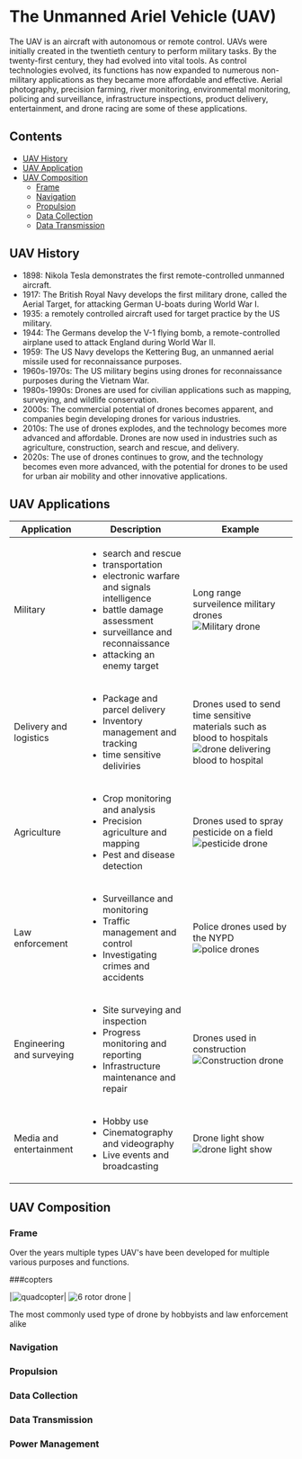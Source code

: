 # The Unmanned Ariel Vehicle (UAV)

The UAV is an aircraft with autonomous or remote control. UAVs were initially created in the twentieth century to perform military tasks. By the twenty-first century, they had evolved into vital tools. As control technologies evolved, its functions has now expanded to numerous non-military applications as they became more affordable and effective. Aerial photography, precision farming, river monitoring, environmental monitoring, policing and surveillance, infrastructure inspections, product delivery, entertainment, and drone racing are some of these applications.

## Contents

- [UAV History](#UAV-History)
- [UAV Application](#UAV-Applications)
- [UAV Composition](#UAV-Composition)
  - [Frame](#Frame)
  - [Navigation](#Navigation)
  - [Propulsion](#Propulsion)
  - [Data Collection](#[Data-Collection)
  - [Data Transmission](#Data-Transmission)

## UAV History

- 1898: Nikola Tesla demonstrates the first remote-controlled unmanned aircraft.
- 1917: The British Royal Navy develops the first military drone, called the Aerial Target, for attacking German U-boats during World War I.
- 1935: a remotely controlled aircraft used for target practice by the US military.
- 1944: The Germans develop the V-1 flying bomb, a remote-controlled airplane used to attack England during World War II.
- 1959: The US Navy develops the Kettering Bug, an unmanned aerial missile used for reconnaissance purposes.
- 1960s-1970s: The US military begins using drones for reconnaissance purposes during the Vietnam War.
- 1980s-1990s: Drones are used for civilian applications such as mapping, surveying, and wildlife conservation.
- 2000s: The commercial potential of drones becomes apparent, and companies begin developing drones for various industries.
- 2010s: The use of drones explodes, and the technology becomes more advanced and affordable. Drones are now used in industries such as agriculture, construction, search and rescue, and delivery.
- 2020s: The use of drones continues to grow, and the technology becomes even more advanced, with the potential for drones to be used for urban air mobility and other innovative applications.

## UAV Applications

|Application|Description|Example|
|---|---|---|
|Military| <ul><li>search and rescue</li><li>transportation</li><li>electronic warfare and signals intelligence</li><li>battle damage assessment</li><li>surveillance and reconnaissance</li><li>attacking an enemy target</li></ul> | Long range surveilence military drones ![Military drone](https://user-images.githubusercontent.com/46016713/230248686-cbfbc51b-1bff-4964-b167-5352af8e4073.png)|
|Delivery and logistics| <ul><li>Package and parcel delivery</li><li>Inventory management and tracking</li><li>time sensitive deliviries</li></ul> | Drones used to send time sensitive materials such as blood to hospitals ![drone delivering blood to hospital](https://image.cnbcfm.com/api/v1/image/105212120-GettyImages-656134958.jpg?v=1544705065&w=1600&h=900)|
|Agriculture| <ul><li>Crop monitoring and analysis</li><li>Precision agriculture and mapping</li><li>Pest and disease detection</li></ul> | Drones used to spray pesticide on a field ![pesticide drone](https://cdn1.npcdn.net/images/15905467800ed69ff98948a13621c8f0e4869397ac.jpg?md5id=6578ea8c336aa704c7e8ea2c5f19353b&new_width=1000&new_height=1000&w=-62170009200) |
|Law enforcement| <ul><li>Surveillance and monitoring</li><li>Traffic management and control</li><li>Investigating crimes and accidents</li></ul>| Police drones used by the NYPD ![police drones](https://pbs.twimg.com/media/DtliZlXUcAA5bQu?format=jpg&name=small) |
|Engineering and surveying| <ul><li>Site surveying and inspection</li><li>Progress monitoring and reporting</li><li>Infrastructure maintenance and repair | Drones used in construction ![Construction drone](https://carrollengineering.com/wp-content/uploads/2022/03/AdobeStock_341775267-scaled.jpeg) |
|Media and entertainment| <ul><li>Hobby use</li><li>Cinematography and videography</li><li>Live events and broadcasting</li></ul> | Drone light show ![drone light show](https://dronedj.com/wp-content/uploads/sites/2/2019/11/Drone-light-shows-in-China-are-showing-what-is-possible.jpg) |

## UAV Composition
  
### Frame
Over the years multiple types UAV's have been developed for multiple various purposes and functions.
  
###copters
  
|![quadcopter](https://www.mdpi.com/robotics/robotics-07-00065/article_deploy/html/images/robotics-07-00065-g014.png)| ![6 rotor drone](https://www.researchgate.net/publication/337948739/figure/fig1/AS:844877071929344@1578445799169/Multi-rotor-UAV-6.ppm) |
  
The most commonly used type of drone by hobbyists and law enforcement alike
  
### Navigation

### Propulsion

### Data Collection

### Data Transmission

### Power Management


